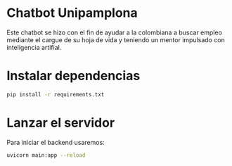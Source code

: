 # Chatbot Unipamplona
Este chatbot se hizo con el fin de ayudar a la colombiana a buscar empleo mediante el cargue de su hoja de vida y teniendo un mentor impulsado con inteligencia artifial.

# Instalar dependencias

```bash
pip install -r requirements.txt
```
# Lanzar el servidor
Para iniciar el backend usaremos:

```bash
uvicorn main:app --reload
